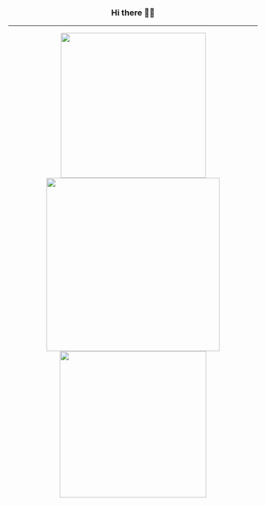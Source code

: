 <div align="center">
  <h3>Hi there ✌🏻</h3>
</div>
<hr>
<p align="center">
  <img width="293px" src="https://github-readme-stats.vercel.app/api/top-langs?username=rawat9&layout=compact&langs_count=6&theme=dark&hide_border=true"/>
  <img width="350px" src="https://github-readme-stats.vercel.app/api?username=rawat9&show_icons=true&theme=dark&count_private=true"/>
  <a href="https://leetcode.com/anuragsrawat/"><img width="296px" src="https://leetcode-stats-six.vercel.app/?username=anuragsrawat&theme=dark"></a>
</p>
